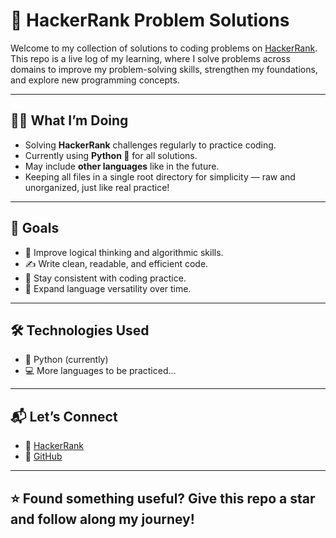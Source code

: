 # 🚀 HackerRank Problem Solutions

Welcome to my collection of solutions to coding problems on [HackerRank](https://www.hackerrank.com/profile/varshan_chari). This repo is a live log of my learning, where I solve problems across domains to improve my problem-solving skills, strengthen my foundations, and explore new programming concepts.

---

## 🧑‍💻 What I’m Doing

- Solving **HackerRank** challenges regularly to practice coding.
- Currently using **Python 🐍** for all solutions.
- May include **other languages** like in the future.
- Keeping all files in a single root directory for simplicity — raw and unorganized, just like real practice!

---

## 🎯 Goals

- 🧠 Improve logical thinking and algorithmic skills.
- ✍️ Write clean, readable, and efficient code.
- 🔄 Stay consistent with coding practice.
- 🌱 Expand language versatility over time.

---

## 🛠️ Technologies Used

- 🐍 Python (currently)
- 💻 More languages to be practiced...

---

## 📬 Let’s Connect

- 🔗 [HackerRank](https://www.hackerrank.com/profile/chari00)
- 🐙 [GitHub](https://github.com/chari-00)

---

## ⭐️ Found something useful? Give this repo a star and follow along my journey!

